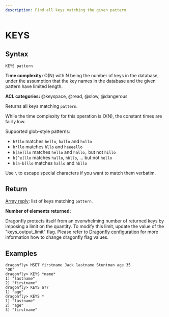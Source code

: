 ```yaml
---
description: Find all keys matching the given pattern
---
```


# KEYS

## Syntax

    KEYS pattern

**Time complexity:** O(N) with N being the number of keys in the database, under the assumption that the key names in the database and the given pattern have limited length.

**ACL categories:** @keyspace, @read, @slow, @dangerous

Returns all keys matching `pattern`.

While the time complexity for this operation is O(N), the constant times are
fairly low.

Supported glob-style patterns:

* `h?llo` matches `hello`, `hallo` and `hxllo`
* `h*llo` matches `hllo` and `heeeello`
* `h[ae]llo` matches `hello` and `hallo,` but not `hillo`
* `h[^e]llo` matches `hallo`, `hbllo`, ... but not `hello`
* `h[a-b]llo` matches `hallo` and `hbllo`

Use `\` to escape special characters if you want to match them verbatim.

## Return

[Array reply](https://redis.io/docs/reference/protocol-spec/#arrays): list of keys matching `pattern`.

**Number of elements returned:**
 
 Dragonfly protects itself from an overwhelming number of returned keys by imposing a limit on the quantity. To modify this limit, update the value of the "keys_output_limit" flag. Please refer to [Dragonfly configuration](https://github.com/dragonflydb/dragonfly#configuration) for more information how to change dragonfly flag values.

## Examples

```shell
dragonfly> MSET firstname Jack lastname Stuntman age 35
"OK"
dragonfly> KEYS *name*
1) "lastname"
2) "firstname"
dragonfly> KEYS a??
1) "age"
dragonfly> KEYS *
1) "lastname"
2) "age"
3) "firstname"
```
